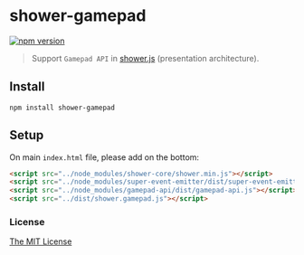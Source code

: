 # shower-gamepad

[![npm version](https://badge.fury.io/js/shower-gamepad.svg)](https://badge.fury.io/js/shower-gamepad)

> Support `Gamepad API` in [shower.js](http://shwr.me/) (presentation architecture).

## Install

```
npm install shower-gamepad
```

## Setup

On main `index.html` file, please add on the bottom:

```html
<script src="../node_modules/shower-core/shower.min.js"></script>
<script src="../node_modules/super-event-emitter/dist/super-event-emitter.js"></script>
<script src="../node_modules/gamepad-api/dist/gamepad-api.js"></script>
<script src="../dist/shower.gamepad.js"></script>
```

### License

[The MIT License](http://piecioshka.mit-license.org/)
